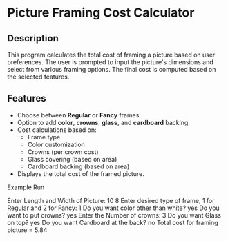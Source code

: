 # Picture Framing Cost Calculator

## Description
This program calculates the total cost of framing a picture based on user preferences. The user is prompted to input the picture's dimensions and select from various framing options. The final cost is computed based on the selected features.

## Features
- Choose between **Regular** or **Fancy** frames.
- Option to add **color**, **crowns**, **glass**, and **cardboard** backing.
- Cost calculations based on:
  - Frame type
  - Color customization
  - Crowns (per crown cost)
  - Glass covering (based on area)
  - Cardboard backing (based on area)
- Displays the total cost of the framed picture.

Example Run

Enter Length and Width of Picture:
10 8
Enter desired type of frame, 1 for Regular and 2 for Fancy:
1
Do you want color other than white?
yes
Do you want to put crowns?
yes
Enter the Number of crowns:
3
Do you want Glass on top?
yes
Do you want Cardboard at the back?
no
Total cost for framing picture = 5.84